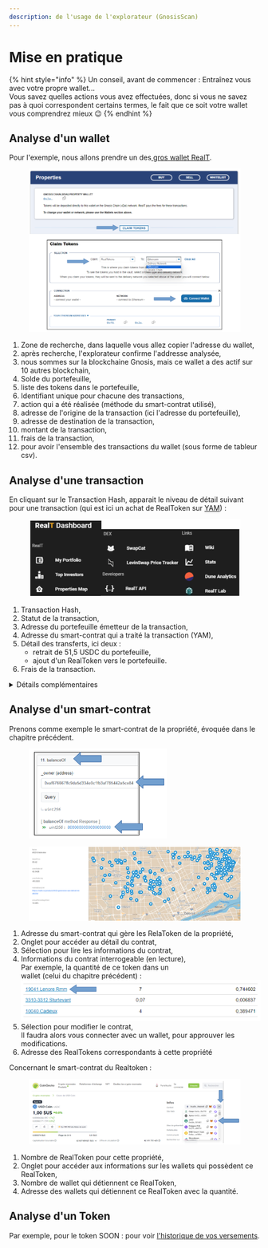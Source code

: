 ```yaml
---
description: de l'usage de l'explorateur (GnosisScan)
---
```


# Mise en pratique

{% hint style="info" %}
Un conseil, avant de commencer : Entraînez vous avec votre propre wallet...\
Vous savez quelles actions vous avez effectuées, donc si vous ne savez pas à quoi correspondent certains termes, le fait que ce soit votre wallet vous comprendrez mieux :wink:
{% endhint %}

## Analyse d'un wallet

Pour l'exemple, nous allons prendre un des[ gros wallet RealT](../../la-communaute-realt/analyse-des-investisseurs.md).

<figure><img src="../../.gitbook/assets/image (49).png" alt=""><figcaption></figcaption></figure>

1. Zone de recherche, dans laquelle vous allez copier l'adresse du wallet,
2. après recherche, l'explorateur confirme l'addresse analysée,
3. nous sommes sur la blockchaine Gnosis, mais ce wallet a des actif sur 10 autres blockchain,
4. Solde du portefeuille,
5. liste des tokens dans le portefeuille,
6. Identifiant unique pour chacune des transactions,
7. action qui a été réalisée (méthode du smart-contrat utilisé),
8. adresse de l'origine de la transaction (ici l'adresse du portefeuille),
9. adresse de destination de la transaction,
10. montant de la transaction,
11. frais de la transaction,
12. pour avoir l'ensemble des transactions du wallet (sous forme de tableur csv).

## Analyse d'une transaction

En cliquant sur le Transaction Hash, apparait le niveau de détail suivant pour une transaction (qui est ici un achat de RealToken sur  [YAM](../dex-swap/yam.md)) :&#x20;

<figure><img src="../../.gitbook/assets/image (143).png" alt=""><figcaption></figcaption></figure>

1. Transaction Hash,
2. Statut de la transaction,
3. Adresse du portefeuille émetteur de la transaction,
4. Adresse du smart-contrat qui a traité la transaction (YAM),
5. Détail des transferts, ici deux :&#x20;
   * retrait de 51,5 USDC du portefeuille,
   * ajout d'un RealToken vers le portefeuille.
6. Frais de la transaction.

<details>

<summary>Détails complémentaires </summary>

![](<../../.gitbook/assets/image (206).png>)

1. Accessible en ouvrant la flèche en bas de la page,
2. Fonction (Méthode) invoquée, lors de la transaction, sur le smart-contrat (YAM : BuywithPermit)
3. Données d'entrée vers le smart-contrat, en format décodé
4. ID de l'offre YAM,
5. Montant en USDC du RealToken (à multiplier par 10^6, pour l'obtenir en décimal)
6. Quantité de RealToken acheté (à multiplier par 10^18 pour l'obtenir en décimal)

</details>

## Analyse d'un smart-contrat

Prenons comme exemple le smart-contrat de la propriété, évoquée dans le chapitre précédent.

<figure><img src="../../.gitbook/assets/image (140).png" alt=""><figcaption></figcaption></figure>

<figure><img src="../../.gitbook/assets/image (43).png" alt=""><figcaption></figcaption></figure>

1. Adresse du smart-contrat qui gère les RelaToken de la propriété,
2. Onglet pour accéder au détail du contrat,
3. Sélection pour lire les informations du contrat,
4. Informations du contrat interrogeable (en lecture),\
   Par exemple, la quantité de ce token dans un\
   &#x20;wallet (celui du chapitre précédent) : \
   ![](<../../.gitbook/assets/image (149).png>)
5. Sélection pour modifier le contrat,\
   Il faudra alors vous connecter avec un wallet, pour approuver les modifications.
6. Adresse des RealTokens correspondants à cette propriété

Concernant le smart-contrat du Realtoken :&#x20;

<figure><img src="../../.gitbook/assets/image (162).png" alt=""><figcaption></figcaption></figure>

1. Nombre de RealToken pour cette propriété,
2. Onglet pour accéder aux informations sur les wallets qui possèdent ce RealToken,
3. Nombre de wallet qui détiennent ce RealToken,
4. Adresse des wallets qui détiennent ce RealToken avec la quantité.

## Analyse d'un Token

Par exemple, pour le token SOON : pour voir [l'historique de vos versements](broken-reference).
